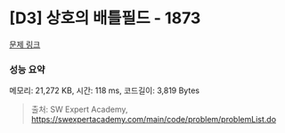 # [D3] 상호의 배틀필드 - 1873 

[문제 링크](https://swexpertacademy.com/main/code/problem/problemDetail.do?contestProbId=AV5LyE7KD2ADFAXc) 

### 성능 요약

메모리: 21,272 KB, 시간: 118 ms, 코드길이: 3,819 Bytes



> 출처: SW Expert Academy, https://swexpertacademy.com/main/code/problem/problemList.do
